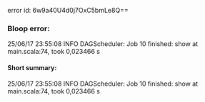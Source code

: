 error id: 6w9a40U4d0j7OxC5bmLe8Q==
### Bloop error:

25/06/17 23:55:08 INFO DAGScheduler: Job 10 finished: show at main.scala:74, took 0,023466 s
#### Short summary: 

25/06/17 23:55:08 INFO DAGScheduler: Job 10 finished: show at main.scala:74, took 0,023466 s